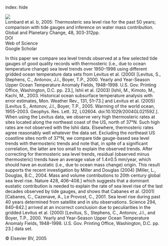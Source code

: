 index: hide

<div class="Citation">
    <div class="Citation-thumb CitationThumb-linked"  data-href="https://doi.org/10.1016/j.gloplacha.2005.02.007">
      <img src="https://static.claimspace.cloud/climate-study-static/refs/thumbs/13/Lombard_et_al_2005b-thumb.png" />
    </div>

  <div class="Citation-body">
    <div class="Citation-text">Lombard et al. b, 2005: Thermosteric sea level rise for the past 50 years; comparison with tide gauges and inference on water mass contribution. <span class="Article-journal">Global and Planetary Change, </span><span class="Article-volume">48, </span>303-312pp.</div>
    <div class="Citation-links">
      <div class="CitationLink" data-href="https://doi.org/10.1016/j.gloplacha.2005.02.007">
        <div class="CitationLink-icon CitationLink-Doi"></div>
        <div class="CitationLink-text">DOI</div>
      </div>
      <div class="CitationLink" data-href="http://cel.webofknowledge.com/InboundService.do?customersID=atyponcel&smartRedirect=yes&mode=FullRecord&IsProductCode=Yes&product=CEL&Init=Yes&Func=Frame&action=retrieve&SrcApp=literatum&SrcAuth=atyponcel&SID=7CNc3cIRaBKjGbSujFM&UT=WOS:000232845100004">
        <div class="CitationLink-icon CitationLink-Isi"></div>
        <div class="CitationLink-text">Web of Science</div>
      </div>
      <div class="CitationLink" data-href="https://scholar.google.com/scholar?q=10.1016/j.gloplacha.2005.02.007">
        <div class="CitationLink-icon CitationLink-Scholar"></div>
        <div class="CitationLink-text">Google Scholar</div>
      </div>
    </div>
  </div>
</div>

In this paper we compare sea level trends observed at a few selected tide gauges of good quality records with thermosteric (i.e., due to ocean temperature change) sea level trends over 1950–1998 using different gridded ocean temperature data sets from Levitus et al. (2000) [Levitus, S., Stephens, C., Antonov, J.I., Boyer, T.P., 2000. Yearly and Year-Season Upper Ocean Temperature Anomaly Fields, 1948–1998. U.S. Gov. Printing Office, Washington, D.C. pp. 23.], Ishii et al. (2003) [Ishii, M., Kimoto, M., Kachi, M., 2003. Historical ocean subsurface temperature analysis with error estimates, Mon. Weather Rev., 131, 51–73.] and Levitus et al. (2005) [Levitus S., Antonov, J.I., Boyer, T.P., 2005. Warming of the world ocean, 1955–2003. Geophys. Res. Lett. 32, L02604. doi:10.1029/2004GL021592.]. When using the Levitus data, we observe very high thermosteric rates at sites located along the northeast coast of the US, north of 37°N. Such high rates are not observed with the Ishii data. Elsewhere, thermosteric rates agree reasonably well whatever the data set. Excluding the northeast US coastline sites north of 37°N, we compare tide gauge-based sea level trends with thermosteric trends and note that, in spite of a significant correlation, the latter are too small to explain the observed trends. After correcting for thermosteric sea level trends, residual (observed minus thermosteric) trends have an average value of 1.4±0.5 mm/year, which should have an eustatic (i.e., due to ocean mass change) origin. This result supports the recent investigation by Miller and Douglas (2004) [Miller, L., Douglas, B.C., 2004. Mass and volume contributions to 20th century global sea level rise. Nature 428, 406–408.] which suggests that a dominant eustatic contribution is needed to explain the rate of sea level rise of the last decades observed by tide gauges, and shows that Cabanes et al. (2001) [Cabanes, C., Cazenave, A., Le Provost, C., 2001. Sea level rise during past 40 years determined from satellite and in situ observations. Science 294, 840–842.] arrived at an incorrect conclusion due to peculiarities in the gridded Levitus et al. (2000) [Levitus, S., Stephens, C., Antonov, J.I., and Boyer, T.P., 2000. Yearly and Year-Season Upper Ocean Temperature Anomaly Fields, 1948–1998. U.S. Gov. Printing Office, Washington, D.C. pp. 23.] data set.

<div class="Citation-copy">
&copy; Elsevier BV, 2005
</div>